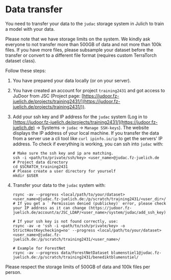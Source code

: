 # Data transfer

You need to transfer your data to the `judac` storage system in Julich to train a model with your data.

Please note that we have storage limits on the system. We kindly ask everyone to not transfer more than 500GB of data and not more than 100k files. 
If you have more files, please subsample your dataset before the transfer or convert to a different file format (requires custom TerraTorch dataset class).

Follow these steps:

1. You have prepared your data locally (or on your server).
2. You have created an account for project `training2431` and got access to JuDoor from JSC (Project page: [https://judoor.fz-juelich.de/projects/training2431/](https://judoor.fz-juelich.de/projects/training2431/)).
3. Add your ssh key and IP address for the `judac` system (Log in to [https://judoor.fz-juelich.de/projects/training2431/](https://judoor.fz-juelich.de) -> Systems -> `judac` -> `Manage SSH-keys`). The website displays the IP address of your local machine. If you transfer the data from a server use a cli tool like `curl ipinfo.io/ip` to get the servers' IP address.
To check if everything is working, you can ssh into `judac` with:

    ```shell
    # Make sure the ssh key and ip are matching.
    ssh -i <path/to/private/ssh/key> <user_name>@judac.fz-juelich.de
    # Project data directory
    cd $SCRATCH_training2431
    # Please create a user directory for yourself
    mkdir $USER
    ```

4. Transfer your data to the `judac` system with:

    ```shell
    rsync -av --progress <local/path/to/your/dataset> <user_name>@judac.fz-juelich.de:/p/scratch/training2431/<user_dir>/
    # If you get a ` Permission denied (publickey)` error, please check your IP address as it can change (https://judoor.fz-juelich.de/account/a/JSC_LDAP/<user_name>/system/judac/add_ssh_key)

    # If your ssh key is not found correctly, use:
    rsync -av -e 'ssh -i <path/to/ssh/private/key> -o StrictHostKeychecking=no' --progress <local/path/to/your/dataset> <user_name>@judac.fz-juelich.de:/p/scratch/training2431/<user_name>/

    # Example for ForestNet
    rsync -av --progress data/ForestNetDataset blumenstiel1@judac.fz-juelich.de:/p/scratch/training2431/benediktblumenstiel/
    ```

Please respect the storage limits of 500GB of data and 100k files per person.